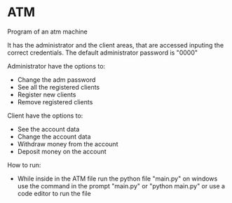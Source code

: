 # ATM
Program of an atm machine

It has the administrator and the client areas, that are accessed inputing the correct credentials. The default administrator password is "0000"

Administrator have the options to:
  - Change the adm password
  - See all the registered clients
  - Register new clients
  - Remove registered clients

Client have the options to:
  - See the account data
  - Change the account data
  - Withdraw money from the account
  - Deposit money on the account

How to run:
  - While inside in the ATM file run the python file "main.py"
  on windows use the command in the prompt "main.py" or "python main.py"
  or use a code editor to run the file
 
